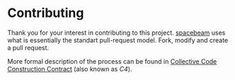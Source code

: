 Contributing
============

Thank you for your interest in contributing to this project. [spacebeam](https://github.com/spacebeam)
uses what is essentially the standart pull-request model. Fork, modify and create a pull request.

More formal description of the process can be found in [Collective Code Construction Contract](http://rfc.zeromq.org/spec:42/C4/) (also known as _C4_).
